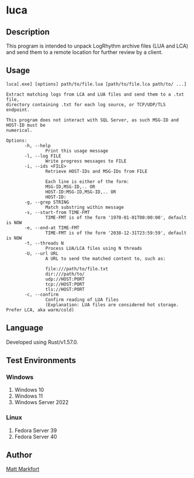 # luca

## Description

This program is intended to unpack LogRhythm archive files (LUA and LCA) and
send them to a remote location for further review by a client.

## Usage

```
luca[.exe] [options] path/to/file.lua [path/to/file.lca path/to/ ...]

Extract matching logs from LCA and LUA files and send them to a .txt file,
directory containing .txt for each log source, or TCP/UDP/TLS endpoint.

This program does not interact with SQL Server, as such MSG-ID and HOST-ID must be
numerical.

Options:
       -h, --help
               Print this usage message
       -l, --log FILE     
               Write progress messages to FILE
       -i, --ids <FILE>
               Retrieve HOST-IDs and MSG-IDs from FILE
               
               Each line is either of the form:
               MSG-ID,MSG-ID,.. OR
               HOST-ID:MSG-ID,MSG-ID,.. OR
               HOST-ID:
       -g, --grep STRING
               Match substring within message
       -s, --start-from TIME-FMT
               TIME-FMT is of the form '1970-01-01T00:00:00', default is NOW
       -e, --end-at TIME-FMT
               TIME-FMT is of the form '2038-12-31T23:59:59', default is NOW
       -t, --threads N
               Process LUA/LCA files using N threads
       -U, --url URL
               A URL to send the matched content to, such as:
               
               file:///path/to/file.txt
               dir:///path/to/
               udp://HOST:PORT
               tcp://HOST:PORT
               tls://HOST:PORT
       -c, --confirm      
               Confirm reading of LUA files
               (Explanation: LUA files are considered hot storage. Prefer LCA, aka warm/cold)
```

## Language

Developed using Rust/v1.57.0.

## Test Environments

### Windows

1. Windows 10
2. Windows 11
3. Windows Server 2022

### Linux

1. Fedora Server 39
2. Fedora Server 40

## Author

[Matt Markfort](https://paypal.me/markfortma)
